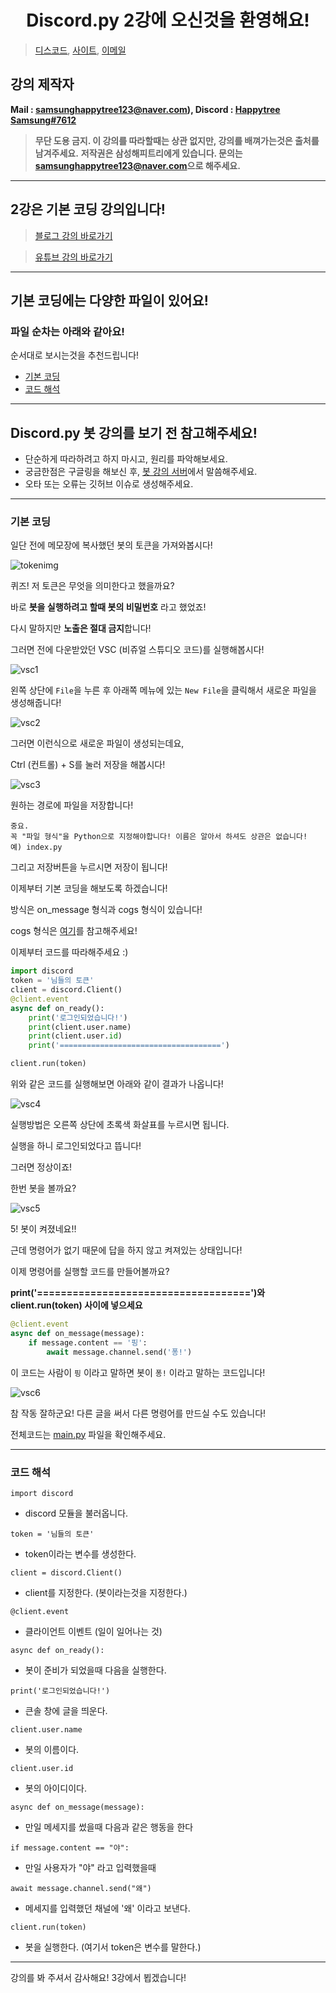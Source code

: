 <h1 align="center">Discord.py 2강에 오신것을 환영해요!</h1>

> [디스코드](https://discord.gg/7npaMJf), [사이트](https://devht.xyz/), [이메일](mailto:samsunghappytree123@naver.com)

## 강의 제작자
**Mail : [samsunghappytree123@naver.com](mailto:samsunghappytree123@naver.com)), Discord : [Happytree Samsung#7612](https://discord.com/users/726350177601978438)**
> **무단 도용 금지. 이 강의를 따라할때는 상관 없지만, 강의를 배껴가는것은 출처를 남겨주세요.**
> **저작권은 삼성해피트리에게 있습니다. 문의는 [samsunghappytree123@naver.com](mailto:samsunghappytree123@naver.com)으로 해주세요.**
------------

## 2강은 기본 코딩 강의입니다!
> [블로그 강의 바로가기](https://blog.naver.com/samsunghappytree123/221943095076)

> [유튜브 강의 바로가기](https://youtu.be/sCypgEGbnfw)

------------

## 기본 코딩에는 다양한 파일이 있어요!
### 파일 순차는 아래와 같아요!
순서대로 보시는것을 추천드립니다!
+ [기본 코딩](#기본-코딩)
+ [코드 해석](#코드-해석)

------------

## Discord.py 봇 강의를 보기 전 참고해주세요!
+ 단순하게 따라하려고 하지 마시고, 원리를 파악해보세요.
+ 궁금한점은 구글링을 해보신 후, [봇 강의 서버](https://discord.gg/7npaMJf)에서 말씀해주세요.
+ 오타 또는 오류는 깃허브 이슈로 생성해주세요.

------------

### 기본 코딩
일단 전에 메모장에 복사했던 봇의 토큰을 가져와봅시다!

![tokenimg](https://postfiles.pstatic.net/MjAyMDA1MDNfMjM3/MDAxNTg4NDgxMzYxMDM0.XAEMouizVpTS-0Itjaq138hJnVn86VT6EkdqYmRfncgg.2ZV9qUfHKl8Uml7vaVyhSJgLSsp3YBohSLwyTFM2AMYg.PNG.samsunghappytree123/%EA%B0%95%EC%9D%9813.PNG?type=w773)

퀴즈! 저 토큰은 무엇을 의미한다고 했을까요?

바로 **봇을 실행하려고 할때 봇의 비밀번호** 라고 했었죠!

다시 말하지만 **노출은 절대 금지**합니다! 

그러면 전에 다운받았던 VSC (비쥬얼 스튜디오 코드)를 실행해봅시다!

![vsc1](https://postfiles.pstatic.net/MjAyMDA1MDNfOSAg/MDAxNTg4NDgyNDMzMjg3.0vcHBnRxZuwJ0R_KrgSPZ4tOeLs4ZNIiKGs48gFRib4g.4n5f95b2mQT_cMZu2ZOkL34m568WHgXoLkrBDI7dXBQg.JPEG.samsunghappytree123/%EA%B0%95%EC%9D%981.jpg?type=w773)

왼쪽 상단에 `File`을 누른 후 아래쪽 메뉴에 있는 `New File`을 클릭해서 새로운 파일을 생성해줍니다!

![vsc2](https://postfiles.pstatic.net/MjAyMDA1MDNfMTUg/MDAxNTg4NDgzNTQ5MzE4.6yEiZ9jl8Esrmxp0XGU5Ycq3TNn7DmOleOxBEACrT9Eg.M5EX0NzQQcMrquZZ72R82crdzySE1CarZFue6Dwxs30g.PNG.samsunghappytree123/%EA%B0%95%EC%9D%982.png?type=w773)

그러면 이런식으로 새로운 파일이 생성되는데요, 

Ctrl (컨트롤) + S를 눌러 저장을 해봅시다!

![vsc3](https://postfiles.pstatic.net/MjAyMDA1MDNfMjQ0/MDAxNTg4NDgzNzgyMjY4.1pRXoKROq2CIm1_KKaaN-mtDT2sBzSf5XzLV8HdZb_Mg.kdekqVh1sN6x3sJN5A4R1PqbFZTQnd5-InDuHwDPpuog.JPEG.samsunghappytree123/%EA%B0%95%EC%9D%983.jpg?type=w773)

원하는 경로에 파일을 저장합니다!

```
중요.
꼭 "파일 형식"을 Python으로 지정해야합니다! 이름은 알아서 하셔도 상관은 없습니다!
예) index.py
```

그리고 저장버튼을 누르시면 저장이 됩니다!

이제부터 기본 코딩을 해보도록 하겠습니다!

방식은 on_message 형식과 cogs 형식이 있습니다!

cogs 형식은 [여기](https://blog.naver.com/discord-bot)를 참고해주세요!

이제부터 코드를 따라해주세요 :)

```py
import discord
token = '님들의 토큰'
client = discord.Client()
@client.event
async def on_ready():
    print('로그인되었습니다!')
    print(client.user.name)
    print(client.user.id)
    print('====================================')

client.run(token)
```
위와 같은 코드를 실행해보면 아래와 같이 결과가 나옵니다!

![vsc4](https://postfiles.pstatic.net/MjAyMDA1MDNfMjI3/MDAxNTg4NDg0Mjk0MTQw.Ao7NucPD92JY15w6M-vJymboa1Xjyn2HsQA5PRDYIPwg.VysY-PMR4-lT1WxIvDczG4htImzumPiBi54gtE6DWY8g.JPEG.samsunghappytree123/%EA%B0%95%EC%9D%984.jpg?type=w773)

실행방법은 오른쪽 상단에 초록색 화살표를 누르시면 됩니다.

실행을 하니 로그인되었다고 뜹니다!

그러면 정상이죠!

한번 봇을 볼까요?

![vsc5](https://postfiles.pstatic.net/MjAyMDA1MDNfMTU4/MDAxNTg4NDg0MzkwMDU0.C2YUiJxSsuFhyeYgBQBOZxsKw6BPmrKMuhghSuzdACgg.27LcongVSF1fCOFUSqOCB8eGa68_vBnx3mJYs1pOHjcg.PNG.samsunghappytree123/%EA%B0%95%EC%9D%985.PNG?type=w773)

5! 봇이 켜졌네요!!

근데 명령어가 없기 때문에 답을 하지 않고 켜져있는 상태입니다!

이제 명령어를 실행할 코드를 만들어볼까요?

**print('====================================')와 client.run(token) 사이에 넣으세요**

```py
@client.event
async def on_message(message):
    if message.content == '핑':
        await message.channel.send('퐁!')
```
이 코드는 사람이 `핑` 이라고 말하면 봇이 `퐁!` 이라고 말하는 코드입니다!

![vsc6](https://postfiles.pstatic.net/MjAyMDA1MDNfMjgy/MDAxNTg4NDg0OTczNzYw.dEMShPfPfxfLdEKW9zzNECb5euXn0EQuaJtTq2r0FcQg.NoDT2rmLQzqflEsBq-Fu9npr8jiNKlpF23R-x72U-h0g.PNG.samsunghappytree123/%EA%B0%95%EC%9D%986.PNG?type=w773)

참 작동 잘하군요! 다른 글을 써서 다른 명령어를 만드실 수도 있습니다!

전체코드는 [main.py](main.py) 파일을 확인해주세요.

------------

### 코드 해석

`import discord`
- discord 모듈을 불러옵니다.

`token = '님들의 토큰'`
- token이라는 변수를 생성한다.

`client = discord.Client()`
- client를 지정한다. (봇이라는것을 지정한다.)

`@client.event`
- 클라이언트 이벤트 (일이 일어나는 것)

`async def on_ready():`
- 봇이 준비가 되었을때 다음을 실행한다.

`print('로그인되었습니다!')`
- 큰솔 창에 글을 띄운다.

`client.user.name`
- 봇의 이름이다.

`client.user.id`
- 봇의 아이디이다.

`async def on_message(message):`
- 만일 메세지를 썼을때 다음과 같은 행동을 한다

`if message.content == "야":`
- 만일 사용자가 "야" 라고 입력했을때

`await message.channel.send("왜")`
- 메세지를 입력했던 채널에 '왜' 이라고 보낸다.

`client.run(token)`
- 봇을 실행한다. (여기서 token은 변수를 말한다.)

------------

강의를 봐 주셔서 감사해요! 3강에서 뵙겠습니다!
